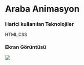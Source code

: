 <h1> Araba Animasyon</h1>

<h3>Harici kullanılan Teknolojiler</h3>

HTML,CSS

<h3>Ekran Görüntüsü</h3>

![](ekran.gif)

<a href="file:///C:/Users/Lenovo/Desktop/Emine%20Html%20%20ve%20css%20dersleri/otomobil%20animasyon%20proje/index.html"></a>

